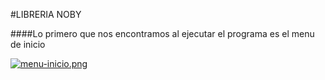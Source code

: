 #LIBRERIA NOBY

####Lo primero que nos encontramos al ejecutar el programa es el menu de inicio

[![menu-inicio.png](https://i.postimg.cc/YC1XFY82/menu-inicio.png)](https://postimg.cc/zyGSZL94)
